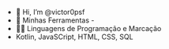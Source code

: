 - 👋 Hi, I’m @victor0psf
- 👀 Minhas Ferramentas -
- 👨‍💻 Linguagens de Programação e Marcação
- Kotlin, JavaSCript, HTML, CSS, SQL

<!---
victor0psf/victor0psf is a ✨ special ✨ repository because its `README.md` (this file) appears on your GitHub profile.
You can click the Preview link to take a look at your changes.
--->
